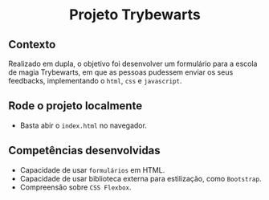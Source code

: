 # <p align="center">Projeto Trybewarts</p>

## Contexto

Realizado em dupla, o objetivo foi desenvolver um formulário para a escola de magia Trybewarts, em que as pessoas pudessem enviar os seus feedbacks, implementando o `html`, `css` e `javascript`.

## Rode o projeto localmente

- Basta abir o `index.html` no navegador.

## Competências desenvolvidas

- Capacidade de usar `formulários` em HTML.
- Capacidade de usar biblioteca externa para estilização, como `Bootstrap`.
- Compreensão sobre `CSS Flexbox`.

